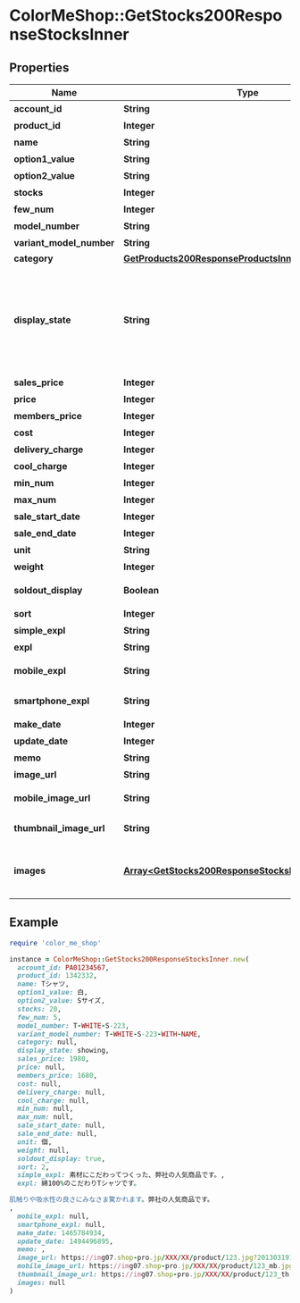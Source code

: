 # ColorMeShop::GetStocks200ResponseStocksInner

## Properties

| Name | Type | Description | Notes |
| ---- | ---- | ----------- | ----- |
| **account_id** | **String** | ショップアカウントID | [optional] |
| **product_id** | **Integer** | 商品ID | [optional] |
| **name** | **String** | 商品名 | [optional] |
| **option1_value** | **String** | オプション1の値 | [optional] |
| **option2_value** | **String** | オプション2の値 | [optional] |
| **stocks** | **Integer** | 在庫数 | [optional] |
| **few_num** | **Integer** | 残りわずかとなる在庫数 | [optional] |
| **model_number** | **String** | 型番 | [optional] |
| **variant_model_number** | **String** | オプションの型番 | [optional] |
| **category** | [**GetProducts200ResponseProductsInnerCategory**](GetProducts200ResponseProductsInnerCategory.md) |  | [optional] |
| **display_state** | **String** | 掲載設定  - &#x60;showing&#x60;: 掲載状態 - &#x60;hidden&#x60;: 非掲載状態 - &#x60;showing_for_members&#x60;: 会員にのみ掲載 - &#x60;sale_for_members&#x60;: 掲載状態だが購入は会員のみ可能  | [optional] |
| **sales_price** | **Integer** | 販売価格 | [optional] |
| **price** | **Integer** | 定価 | [optional] |
| **members_price** | **Integer** | 会員価格 | [optional] |
| **cost** | **Integer** | 原価 | [optional] |
| **delivery_charge** | **Integer** | 個別送料 | [optional] |
| **cool_charge** | **Integer** | クール便の追加料金 | [optional] |
| **min_num** | **Integer** | 最小購入数量 | [optional] |
| **max_num** | **Integer** | 最大購入数量 | [optional] |
| **sale_start_date** | **Integer** | 掲載開始時刻 | [optional] |
| **sale_end_date** | **Integer** | 掲載終了時刻 | [optional] |
| **unit** | **String** | 単位 | [optional] |
| **weight** | **Integer** | 重量(グラム単位) | [optional] |
| **soldout_display** | **Boolean** | 売り切れているときもショップに表示するか | [optional] |
| **sort** | **Integer** | 表示順 | [optional] |
| **simple_expl** | **String** | 簡易説明 | [optional] |
| **expl** | **String** | 商品説明 | [optional] |
| **mobile_expl** | **String** | フィーチャーフォン向けショップの商品説明 | [optional] |
| **smartphone_expl** | **String** | スマホ向けショップの商品説明 | [optional] |
| **make_date** | **Integer** | 商品作成日時 | [optional] |
| **update_date** | **Integer** | 商品更新日時 | [optional] |
| **memo** | **String** | 備考 | [optional] |
| **image_url** | **String** | メインの商品画像URL | [optional] |
| **mobile_image_url** | **String** | メインの商品画像のモバイル用URL | [optional] |
| **thumbnail_image_url** | **String** | メインの商品画像のサムネイルURL | [optional] |
| **images** | [**Array&lt;GetStocks200ResponseStocksInnerImagesInner&gt;**](GetStocks200ResponseStocksInnerImagesInner.md) | メインの商品画像以外の3つの画像に関する、PC用とモバイル用の画像URL | [optional] |

## Example

```ruby
require 'color_me_shop'

instance = ColorMeShop::GetStocks200ResponseStocksInner.new(
  account_id: PA01234567,
  product_id: 1342332,
  name: Tシャツ,
  option1_value: 白,
  option2_value: Sサイズ,
  stocks: 20,
  few_num: 5,
  model_number: T-WHITE-S-223,
  variant_model_number: T-WHITE-S-223-WITH-NAME,
  category: null,
  display_state: showing,
  sales_price: 1980,
  price: null,
  members_price: 1680,
  cost: null,
  delivery_charge: null,
  cool_charge: null,
  min_num: null,
  max_num: null,
  sale_start_date: null,
  sale_end_date: null,
  unit: 個,
  weight: null,
  soldout_display: true,
  sort: 2,
  simple_expl: 素材にこだわってつくった、弊社の人気商品です。,
  expl: 綿100%のこだわりTシャツです。

肌触りや吸水性の良さにみなさま驚かれます。弊社の人気商品です。
,
  mobile_expl: null,
  smartphone_expl: null,
  make_date: 1465784934,
  update_date: 1494496895,
  memo: ,
  image_url: https://img07.shop-pro.jp/XXX/XX/product/123.jpg?20130319164314,
  mobile_image_url: https://img07.shop-pro.jp/XXX/XX/product/123_mb.jpg?20130319164314,
  thumbnail_image_url: https://img07.shop-pro.jp/XXX/XX/product/123_th.jpg?20130319164314,
  images: null
)
```

